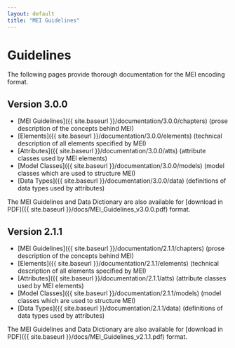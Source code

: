 ```yaml
---
layout: default
title: "MEI Guidelines"
---
```


# Guidelines

The following pages provide thorough documentation for the MEI encoding format.

## Version 3.0.0

* [MEI Guidelines]({{ site.baseurl }}/documentation/3.0.0/chapters) (prose description of the concepts behind MEI)
* [Elements]({{ site.baseurl }}/documentation/3.0.0/elements) (technical description of all elements specified by MEI)
* [Attributes]({{ site.baseurl }}/documentation/3.0.0/atts) (attribute classes used by MEI elements)
* [Model Classes]({{ site.baseurl }}/documentation/3.0.0/models) (model classes which are used to structure MEI)
* [Data Types]({{ site.baseurl }}/documentation/3.0.0/data) (definitions of data types used by attributes)

The MEI Guidelines and Data Dictionary are also available for [download in PDF]({{ site.baseurl }}/docs/MEI_Guidelines_v3.0.0.pdf) format.

## Version 2.1.1

* [MEI Guidelines]({{ site.baseurl }}/documentation/2.1.1/chapters) (prose description of the concepts behind MEI)
* [Elements]({{ site.baseurl }}/documentation/2.1.1/elements) (technical description of all elements specified by MEI)
* [Attributes]({{ site.baseurl }}/documentation/2.1.1/atts) (attribute classes used by MEI elements)
* [Model Classes]({{ site.baseurl }}/documentation/2.1.1/models) (model classes which are used to structure MEI)
* [Data Types]({{ site.baseurl }}/documentation/2.1.1/data) (definitions of data types used by attributes)

The MEI Guidelines and Data Dictionary are also available for [download in PDF]({{ site.baseurl }}/docs/MEI_Guidelines_v2.1.1.pdf) format.
